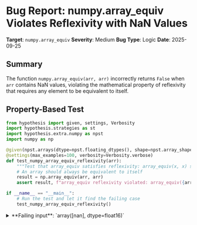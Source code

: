 # Bug Report: numpy.array_equiv Violates Reflexivity with NaN Values

**Target**: `numpy.array_equiv`
**Severity**: Medium
**Bug Type**: Logic
**Date**: 2025-09-25

## Summary

The function `numpy.array_equiv(arr, arr)` incorrectly returns `False` when `arr` contains NaN values, violating the mathematical property of reflexivity that requires any element to be equivalent to itself.

## Property-Based Test

```python
from hypothesis import given, settings, Verbosity
import hypothesis.strategies as st
import hypothesis.extra.numpy as npst
import numpy as np

@given(npst.arrays(dtype=npst.floating_dtypes(), shape=npst.array_shapes()))
@settings(max_examples=100, verbosity=Verbosity.verbose)
def test_numpy_array_equiv_reflexivity(arr):
    """Test that array_equiv satisfies reflexivity: array_equiv(x, x) should always be True"""
    # An array should always be equivalent to itself
    result = np.array_equiv(arr, arr)
    assert result, f"array_equiv reflexivity violated: array_equiv({arr!r}, {arr!r}) returned False"

if __name__ == "__main__":
    # Run the test and let it find the failing case
    test_numpy_array_equiv_reflexivity()
```

<details>

<summary>
**Failing input**: `array([nan], dtype=float16)`
</summary>
```
Trying example: test_numpy_array_equiv_reflexivity(
    arr=array([nan], dtype=float16),
)
Traceback (most recent call last):
  File "/home/npc/pbt/agentic-pbt/worker_/40/hypo.py", line 12, in test_numpy_array_equiv_reflexivity
    assert result, f"array_equiv reflexivity violated: array_equiv({arr!r}, {arr!r}) returned False"
           ^^^^^^
AssertionError: array_equiv reflexivity violated: array_equiv(array([nan], dtype=float16), array([nan], dtype=float16)) returned False

Traceback (most recent call last):
  File "/home/npc/pbt/agentic-pbt/worker_/40/hypo.py", line 16, in <module>
    test_numpy_array_equiv_reflexivity()
    ~~~~~~~~~~~~~~~~~~~~~~~~~~~~~~~~~~^^
  File "/home/npc/pbt/agentic-pbt/worker_/40/hypo.py", line 7, in test_numpy_array_equiv_reflexivity
    @settings(max_examples=100, verbosity=Verbosity.verbose)
                   ^^^
  File "/home/npc/miniconda/lib/python3.13/site-packages/hypothesis/core.py", line 2124, in wrapped_test
    raise the_error_hypothesis_found
  File "/home/npc/pbt/agentic-pbt/worker_/40/hypo.py", line 12, in test_numpy_array_equiv_reflexivity
    assert result, f"array_equiv reflexivity violated: array_equiv({arr!r}, {arr!r}) returned False"
           ^^^^^^
AssertionError: array_equiv reflexivity violated: array_equiv(array([nan], dtype=float16), array([nan], dtype=float16)) returned False
Falsifying example: test_numpy_array_equiv_reflexivity(
    arr=array([nan], dtype=float16),
)
```
</details>

## Reproducing the Bug

```python
import numpy as np

# Test case 1: Array with NaN should be equivalent to itself (reflexivity)
arr = np.array([np.nan])
result = np.array_equiv(arr, arr)
print(f"Test 1 - Self-equivalence with NaN:")
print(f"  arr = {arr}")
print(f"  np.array_equiv(arr, arr) = {result}")
print(f"  Expected: True (reflexivity property)")
print()

# Test case 2: Array without NaN works correctly
arr2 = np.array([1.0, 2.0])
result2 = np.array_equiv(arr2, arr2)
print(f"Test 2 - Self-equivalence without NaN:")
print(f"  arr2 = {arr2}")
print(f"  np.array_equiv(arr2, arr2) = {result2}")
print(f"  Expected: True (works correctly)")
print()

# Test case 3: Multiple NaN values
arr3 = np.array([np.nan, np.nan, 1.0])
result3 = np.array_equiv(arr3, arr3)
print(f"Test 3 - Self-equivalence with multiple NaN:")
print(f"  arr3 = {arr3}")
print(f"  np.array_equiv(arr3, arr3) = {result3}")
print(f"  Expected: True (reflexivity property)")
```

<details>

<summary>
Output showing reflexivity violation with NaN
</summary>
```
Test 1 - Self-equivalence with NaN:
  arr = [nan]
  np.array_equiv(arr, arr) = False
  Expected: True (reflexivity property)

Test 2 - Self-equivalence without NaN:
  arr2 = [1. 2.]
  np.array_equiv(arr2, arr2) = True
  Expected: True (works correctly)

Test 3 - Self-equivalence with multiple NaN:
  arr3 = [nan nan  1.]
  np.array_equiv(arr3, arr3) = False
  Expected: True (reflexivity property)
```
</details>

## Why This Is A Bug

The function `numpy.array_equiv` violates the fundamental mathematical property of reflexivity, which requires that any element must be equivalent to itself. This violation occurs specifically when arrays contain NaN values.

**Mathematical Context:**
- The term "equivalence" in mathematics implies an equivalence relation, which must satisfy three properties:
  1. **Reflexivity**: `a ~ a` (every element is equivalent to itself) - **VIOLATED**
  2. **Symmetry**: if `a ~ b` then `b ~ a`
  3. **Transitivity**: if `a ~ b` and `b ~ c` then `a ~ c`

**Current Implementation Issue:**
- The function uses simple element-wise equality comparison: `(a1 == a2).all()`
- Following IEEE 754 standard, `NaN != NaN` returns `False`
- Therefore, when comparing an array containing NaN to itself, the function incorrectly returns `False`

**Impact on Users:**
- Violates the principle of least surprise - users reasonably expect `array_equiv(x, x)` to always return `True`
- NaN values are common in scientific computing (missing data, invalid operations, etc.)
- The function name strongly implies it tests for equivalence, setting user expectations

**Inconsistency with NumPy's Design:**
- NumPy's `array_equal` function already addresses this issue with an `equal_nan` parameter
- `array_equal(arr, arr, equal_nan=True)` correctly returns `True` for arrays with NaN
- The lack of similar functionality in `array_equiv` creates an inconsistency in NumPy's API

## Relevant Context

**Documentation Analysis:**
The current documentation for `numpy.array_equiv` states:
- "Returns True if input arrays are shape consistent and all elements equal"
- No mention of NaN handling or the reflexivity violation
- No `equal_nan` parameter like `array_equal` has

**Related Functions:**
- `numpy.array_equal`: Has an `equal_nan` parameter (default=False) to handle NaN comparisons
- Documentation link: https://numpy.org/doc/stable/reference/generated/numpy.array_equiv.html
- Source code location: `/numpy/_core/numeric.py:2615`

**Workarounds Available:**
1. Use `numpy.array_equal(a1, a2, equal_nan=True)` when shape broadcasting is not needed
2. Pre-check for NaN values and handle them separately
3. Use object identity check: `a1 is a2` for self-comparison cases

## Proposed Fix

Add an `equal_nan` parameter to `array_equiv` similar to `array_equal`, defaulting to `True` to preserve reflexivity:

```diff
--- a/numpy/_core/numeric.py
+++ b/numpy/_core/numeric.py
@@ -2610,11 +2610,11 @@ def isclose(a, b, rtol=1.e-5, atol=1.e-8, equal_nan=False):
     return within_tol


-def _array_equiv_dispatcher(a1, a2):
+def _array_equiv_dispatcher(a1, a2, equal_nan=None):
     return (a1, a2)


 @array_function_dispatch(_array_equiv_dispatcher)
-def array_equiv(a1, a2):
+def array_equiv(a1, a2, equal_nan=True):
     """
     Returns True if input arrays are shape consistent and all elements equal.
@@ -2625,6 +2625,10 @@ def array_equiv(a1, a2):
     ----------
     a1, a2 : array_like
         Input arrays.
+    equal_nan : bool, optional
+        Whether to compare NaN's as equal. If True, NaN's in `a1` will be
+        considered equal to NaN's in `a2`. Default is True to preserve
+        reflexivity (an array is always equivalent to itself).

     Returns
     -------
@@ -2658,7 +2662,16 @@ def array_equiv(a1, a2):
     except Exception:
         return False

-    return builtins.bool(asanyarray(a1 == a2).all())
+    # Fast path for non-NaN case or when equal_nan is False
+    if not equal_nan:
+        return builtins.bool(asanyarray(a1 == a2).all())
+
+    # Check if arrays are equal, handling NaN values
+    eq = (a1 == a2)
+    if eq.all():
+        return True
+
+    # Check if differences are due to NaN values at the same positions
+    return builtins.bool(eq | (isnan(a1) & isnan(a2))).all()


 def _astype_dispatcher(x, dtype, /, *, copy=None, device=None):
```

**Note:** Setting `equal_nan=True` as default preserves reflexivity while changing existing behavior. An alternative approach would be to default to `False` for backward compatibility but explicitly check for object identity (`a1 is a2`) to preserve reflexivity in self-comparison cases.